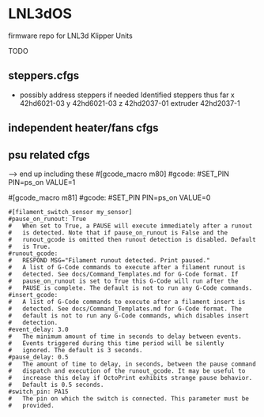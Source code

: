 # LNL3dOS
firmware repo for LNL3d Klipper Units

TODO
## steppers.cfgs
- possibly address steppers if needed
Identified steppers thus far
x
42hd6021-03
y
42hd6021-03
z
42hd2037-01
extruder
42hd2037-1

## independent heater/fans cfgs


## psu related cfgs
--> end up including these 
#[gcode_macro m80]
#gcode:
#SET_PIN PIN=ps_on VALUE=1

#[gcode_macro m81]
#gcode:
#SET_PIN PIN=ps_on VALUE=0


```
#[filament_switch_sensor my_sensor]
#pause_on_runout: True
#   When set to True, a PAUSE will execute immediately after a runout
#   is detected. Note that if pause_on_runout is False and the
#   runout_gcode is omitted then runout detection is disabled. Default
#   is True.
#runout_gcode:
#	RESPOND MSG="Filament runout detected. Print paused."
#   A list of G-Code commands to execute after a filament runout is
#   detected. See docs/Command_Templates.md for G-Code format. If
#   pause_on_runout is set to True this G-Code will run after the
#   PAUSE is complete. The default is not to run any G-Code commands.
#insert_gcode:
#   A list of G-Code commands to execute after a filament insert is
#   detected. See docs/Command_Templates.md for G-Code format. The
#   default is not to run any G-Code commands, which disables insert
#   detection.
#event_delay: 3.0
#   The minimum amount of time in seconds to delay between events.
#   Events triggered during this time period will be silently
#   ignored. The default is 3 seconds.
#pause_delay: 0.5
#   The amount of time to delay, in seconds, between the pause command
#   dispatch and execution of the runout_gcode. It may be useful to
#   increase this delay if OctoPrint exhibits strange pause behavior.
#   Default is 0.5 seconds.
#switch_pin: PA15
#   The pin on which the switch is connected. This parameter must be
#   provided.
```